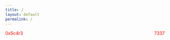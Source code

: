 ```yaml
---
title: /
layout: default
permalink: /
---
```

<style>
.center {
  display: block;
  margin-left: auto;
  margin-right: auto;
  width: 100%;
}
</style>
<script>
  if(/Android|webOS|iPhone|iPad|iPod|BlackBerry|IEMobile|Opera Mini/i.test(navigator.userAgent)){
  // MOBILE
document.write('<pre><div class="center">▒██   ██▒ ██████ ▄████▄  ▄▄▄      ██▀███ ▓█████ \n');
document.write('▒▒ █ █ ▒▒██    ▒▒██▀ ▀█ ▒████▄   ▓██ ▒ ██▓█   ▀ \n');
document.write('░░  █   ░ ▓██▄  ▒▓█    ▄▒██  ▀█▄ ▓██ ░▄█ ▒███   \n');
document.write(' ░ █ █ ▒  ▒   ██▒▓▓▄ ▄██░██▄▄▄▄██▒██▀▀█▄ ▒▓█  ▄ \n');
document.write('▒██▒ ▒██▒██████▒▒ ▓███▀ ░▓█   ▓██░██▓ ▒██░▒████▒\n');
document.write('▒▒ ░ ░▓ ▒ ▒▓▒ ▒ ░ ░▒ ▒  ░▒▒   ▓▒█░ ▒▓ ░▒▓░░ ▒░ ░\n');
document.write('░░   ░▒ ░ ░▒  ░ ░ ░  ▒    ▒   ▒▒ ░ ░▒ ░ ▒░░ ░  ░\n');
document.write(' ░    ░ ░  ░  ░ ░         ░   ▒    ░░   ░   ░   \n');
document.write(' ░    ░       ░ ░ ░           ░  ░  ░       ░  ░\n');
document.write(' ░                               \n</div></pre>');
}else{
  // DESKTOP
  
  
document.write('<pre><div class="center">                        .,,uod8B8bou,,.\n');
document.write('              ..,uod8BBBBBBBBBBBBBBBBRPFT?l!i:.\n');
document.write('         ,=m8BBBBBBBBBBBBBBBRPFT?!||||||||||||||\n');
document.write('         !...:!TVBBBRPFT||||||||||!!^^""'   ||||\n');
document.write('         !.......:!?|||||!!^^""'            ||||\n');
document.write('         !.........||||                     ||||\n');
document.write('         !.........||||  ##                 ||||\n');
document.write('         !.........||||                     ||||\n');
document.write('         !.........||||                     ||||\n');
document.write('         !.........||||                     ||||\n');
document.write('         !.........||||                     ||||\n');
document.write('         `.........||||                    ,||||\n');
document.write('          .;.......||||               _.-!!|||||\n');
document.write('   .,uodWBBBBb.....||||       _.-!!|||||||||!:"\n');
document.write('!YBBBBBBBBBBBBBBb..!|||:..-!!|||||||!iof68BBBBBb....\n'); 
document.write('!..YBBBBBBBBBBBBBBb!!||||||||!iof68BBBBBBRPFT?!::   `.\n');
document.write('!....YBBBBBBBBBBBBBBbaaitf68BBBBBBRPFT?!:::::::::     `.\n');
document.write('!......YBBBBBBBBBBBBBBBBBBBRPFT?!::::::;:!^"`;:::       `.  \n');
document.write('!........YBBBBBBBBBBRPFT?!::::::::::^^^...::::::;         iBBbo.\n');
document.write('`..........YBRPFT?!::::::::::::::::::::::::;iof68bo.      WBBBBbo.\n');
document.write('  `..........:::::::::::::::::::::::;iof688888888888b.     `YBBBP^'\n');
document.write('    `........::::::::::::::::;iof688888888888888888888b.     `\n');
document.write('      `......:::::::::;iof688888888888888888888888888888b.\n');
document.write('        `....:::;iof688888888888888888888888888888888899fT!  \n');
document.write('          `..::!8888888888888888888888888888888899fT|!^""   \n');
document.write('            `' !!988888888888888888888888899fT|!^"" \n');
document.write('                `!!8888888888888888899fT|!^""\n');
document.write('                  `!988888888899fT|!^""\n');
document.write('                    `!9899fT|!^""\n');
document.write('                      `!^""\n</div></pre>');
  
document.write('<pre><div class="center">  ██████  ▄████▄   ▄▄▄       ██▀███  ▓█████  ▄████▄   ██▀███   ▒█████   █     █\n');
document.write('▒██    ▒ ▒██▀ ▀█  ▒████▄    ▓██   ██▒▓█   ▀ ▒██▀ ▀█  ▓██ ▒ ██▒▒██▒  ██▒▓█░ █ ░█\n');
document.write('░ ▓██▄   ▒▓█    ▄ ▒██  ▀█▄  ▓██ ░▄█ ▒▒███   ▒▓█    ▄ ▓██ ░▄█ ▒▒██░  ██▒▒█░ █ ░█\n');
document.write('  ▒   ██▒▒▓▓▄ ▄██▒░██▄▄▄▄██ ▒██▀▀█▄  ▒▓█  ▄ ▒▓▓▄ ▄██▒▒██▀▀█▄  ▒██   ██░░█░ █ ░█\n');
document.write('▒██████▒▒▒ ▓███▀ ░ ▓█   ▓██▒░██▓ ▒██▒░▒████▒▒ ▓███▀ ░░██▓ ▒██▒░ ████▓▒░░░██▒██▓\n');
document.write('▒ ▒▓▒ ▒ ░░ ░▒ ▒  ░ ▒▒   ▓▒█░░ ▒▓ ░▒▓░░░ ▒░ ░░ ░▒ ▒  ░░ ▒▓ ░▒▓░░ ▒░▒░▒░ ░ ▓░▒ ▒ \n');
document.write('░ ░▒  ░ ░  ░  ▒     ▒   ▒▒ ░  ░▒ ░ ▒░ ░ ░  ░  ░  ▒     ░▒ ░ ▒░  ░ ▒ ▒░   ▒ ░ ░ \n');
document.write('░  ░  ░  ░          ░   ▒     ░░   ░    ░   ░          ░░   ░ ░ ░ ░ ▒    ░   ░ \n');
document.write('      ░  ░ ░            ░  ░   ░        ░  ░░ ░         ░         ░ ░      ░   \n');
document.write('         ░                                  ░                                  \n</div></pre>');
}
</script>

<div style="floar:left;color:red;display:inline-block;">0x5c4r3</div><div style="float:right;color:red;display:inline-block;">7337</div>

